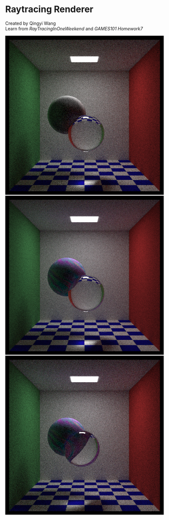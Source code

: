 # Raytracing Renderer

Created by Qingyi Wang      
Learn from *RayTracingInOneWeekend* and *GAMES101 Homework7*

![](https://raw.githubusercontent.com/qingqing5r44/Raytracing-Renderer/master/result/binary.png)
![](https://raw.githubusercontent.com/qingqing5r44/Raytracing-Renderer/master/result/binary_1.png)
![](https://raw.githubusercontent.com/qingqing5r44/Raytracing-Renderer/master/result/binary_2.png)